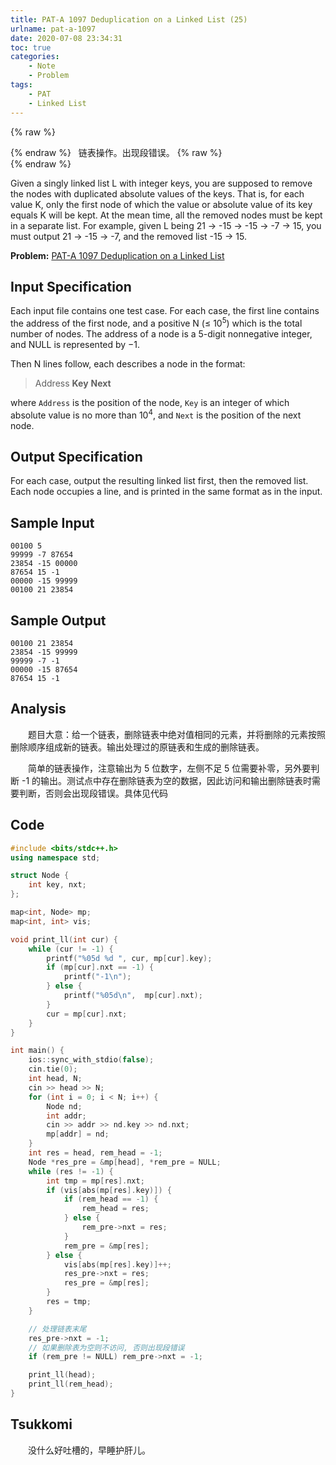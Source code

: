 ```yaml
---
title: PAT-A 1097 Deduplication on a Linked List (25)
urlname: pat-a-1097
date: 2020-07-08 23:34:31
toc: true
categories:
    - Note
    - Problem
tags:
    - PAT
    - Linked List
---
```


{% raw %}<article class="message is-success"><div class="message-body">{% endraw %}
<span class="icon"><i class="fa fa-check mr-2"></i></span>&nbsp;&nbsp;链表操作。出现段错误。
{% raw %}</div></article>{% endraw %}

Given a singly linked list L with integer keys, you are supposed to remove the nodes with duplicated absolute values of the keys. That is, for each value K, only the first node of which the value or absolute value of its key equals K will be kept. At the mean time, all the removed nodes must be kept in a separate list. For example, given L being 21 → -15 → -15 → -7 → 15, you must output 21 → -15 → -7, and the removed list -15 → 15.

<!--more-->

**Problem:**&nbsp;[PAT-A 1097 Deduplication on a Linked List](https://pintia.cn/problem-sets/994805342720868352/problems/994805369774129152 "PAT-A 1097 Deduplication on a Linked List")

## Input Specification

Each input file contains one test case. For each case, the first line contains the address of the first node, and a positive N (≤ $10^5$) which is the total number of nodes. The address of a node is a 5-digit nonnegative integer, and NULL is represented by −1.

Then N lines follow, each describes a node in the format:

> Address **Key** **Next**

where `Address` is the position of the node, `Key` is an integer of which absolute value is no more than $10^4$, and `Next` is the position of the next node.

## Output Specification

For each case, output the resulting linked list first, then the removed list. Each node occupies a line, and is printed in the same format as in the input.

## Sample Input

```
00100 5
99999 -7 87654
23854 -15 00000
87654 15 -1
00000 -15 99999
00100 21 23854
```

## Sample Output

```
00100 21 23854
23854 -15 99999
99999 -7 -1
00000 -15 87654
87654 15 -1
```

## Analysis

&emsp;&emsp;题目大意：给一个链表，删除链表中绝对值相同的元素，并将删除的元素按照删除顺序组成新的链表。输出处理过的原链表和生成的删除链表。

&emsp;&emsp;简单的链表操作，注意输出为 5 位数字，左侧不足 5 位需要补零，另外要判断 -1 的输出。测试点中存在删除链表为空的数据，因此访问和输出删除链表时需要判断，否则会出现段错误。具体见代码

## Code

``` cpp
#include <bits/stdc++.h>
using namespace std;

struct Node {
    int key, nxt;
};

map<int, Node> mp;
map<int, int> vis;

void print_ll(int cur) {
    while (cur != -1) {
        printf("%05d %d ", cur, mp[cur].key);
        if (mp[cur].nxt == -1) {
            printf("-1\n");
        } else {
            printf("%05d\n",  mp[cur].nxt);
        }
        cur = mp[cur].nxt;
    }
}

int main() {
    ios::sync_with_stdio(false);
    cin.tie(0);
    int head, N;
    cin >> head >> N;
    for (int i = 0; i < N; i++) {
        Node nd;
        int addr;
        cin >> addr >> nd.key >> nd.nxt;
        mp[addr] = nd;
    }
    int res = head, rem_head = -1;
    Node *res_pre = &mp[head], *rem_pre = NULL;
    while (res != -1) {
        int tmp = mp[res].nxt;
        if (vis[abs(mp[res].key)]) {
            if (rem_head == -1) {
                rem_head = res;
            } else {
                rem_pre->nxt = res;
            }
            rem_pre = &mp[res];
        } else {
            vis[abs(mp[res].key)]++;
            res_pre->nxt = res;
            res_pre = &mp[res];
        }
        res = tmp;
    }

    // 处理链表末尾
    res_pre->nxt = -1;
    // 如果删除表为空则不访问, 否则出现段错误
    if (rem_pre != NULL) rem_pre->nxt = -1;

    print_ll(head);
    print_ll(rem_head);
}
```

## Tsukkomi

&emsp;&emsp;没什么好吐槽的，早睡护肝儿。